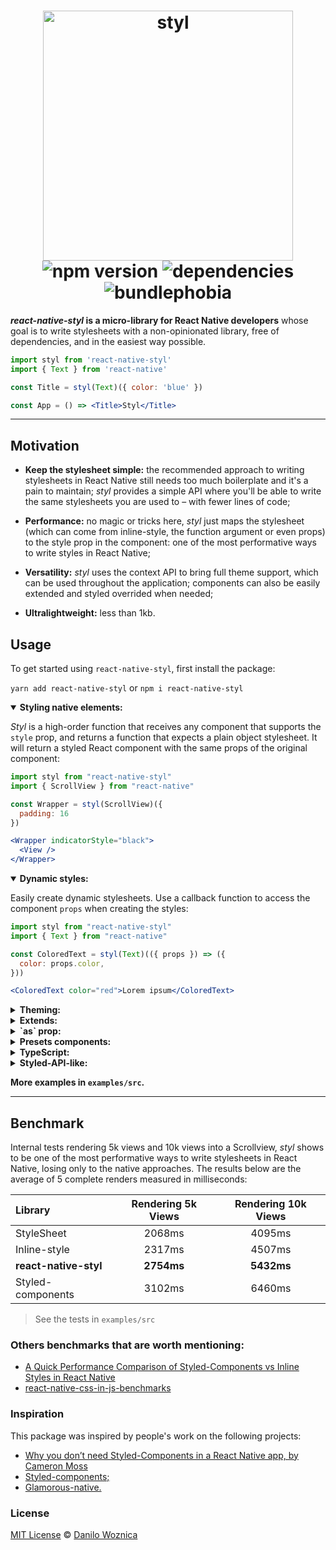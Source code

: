<h1 align="center">
 <img width="400" src="https://user-images.githubusercontent.com/4838076/81743123-187d6680-9499-11ea-91c5-952dc9bee4e7.png" alt="styl" />

  <br />
  <img src="https://badgen.net/npm/v/react-native-styl" alt="npm version" />
  <img src="https://david-dm.org/danilowoz/react-native-styl.svg" alt="dependencies" />
  <img src="https://badgen.net/bundlephobia/min/react-native-styl" alt="bundlephobia" />
</h1>

<p><strong><i>react-native-styl</i> is a micro-library for React Native developers</strong> whose goal is to write stylesheets with a non-opinionated library, free of dependencies, and in the easiest way possible.</p>

```jsx
import styl from 'react-native-styl'
import { Text } from 'react-native'

const Title = styl(Text)({ color: 'blue' })

const App = () => <Title>Styl</Title>
```

---

## Motivation

- **Keep the stylesheet simple:** the recommended approach to writing stylesheets in React Native still needs too much boilerplate and it's a pain to maintain; _styl_ provides a simple API where you'll be able to write the same stylesheets you are used to – with fewer lines of code;

- **Performance:** no magic or tricks here, _styl_ just maps the stylesheet (which can come from inline-style, the function argument or even props) to the style prop in the component: one of the most performative ways to write styles in React Native;

- **Versatility:** _styl_ uses the context API to bring full theme support, which can be used throughout the application; components can also be easily extended and styled overrided when needed;

- **Ultralightweight:** less than 1kb.

## Usage

To get started using `react-native-styl`, first install the package:

`yarn add react-native-styl` or `npm i react-native-styl`

<details open>
<summary><strong>Styling native elements:</strong></summary>

_Styl_ is a high-order function that receives any component that supports the `style` prop, and returns a function that expects a plain object stylesheet. It will return a styled React component with the same props of the original component:

```jsx
import styl from "react-native-styl"
import { ScrollView } from "react-native"

const Wrapper = styl(ScrollView)({
  padding: 16
})

<Wrapper indicatorStyle="black">
  <View />
</Wrapper>
```

</details>

<details open>
<summary><strong>Dynamic styles:</strong></summary>

Easily create dynamic stylesheets. Use a callback function to access the component `props` when creating the styles:

```jsx
import styl from "react-native-styl"
import { Text } from "react-native"

const ColoredText = styl(Text)(({ props }) => ({
  color: props.color,
}))

<ColoredText color="red">Lorem ipsum</ColoredText>
```

</details>

<details>
<summary><strong>Theming:</strong></summary>

Wrap your application with the Provider and every component will also have access to the `theme` in the callback function:

```jsx
import { styl, Provider as StyleProvider } from "react-native-styl"
import { Text } from "react-native"

const Theme = ({ children }) => (
  <StyleProvider theme={{ primary: 'blue' }}>
    {children}
  </StyleProvider>
)

const ThemeColorText = styl(Text)(({ theme }) => ({
  color: theme.primary
}))

<ThemeColorText>Lorem ipsum</ThemeColorText>
```

</details>

<details>
<summary><strong>Extends:</strong></summary>

Given that _styl_ accepts any component that supports the `style` prop, every component created by the library can be styled again. It will inherit the original component style that can be extended:

```jsx
import styl from "react-native-styl"
import { Text } from "react-native"

const BaseText = styl(Text)({
  color: 'red',
  padding: 16,
})

const ExtendedText = styl(BaseText)({
  color: 'green',
})

<ExtendedText>Lorem ipsum</ExtendedText>
```

</details>

<details>
<summary><strong>`as` prop:</strong></summary>

Render a new styled component passing a valid React component to `as` prop:

```jsx
import styl from "react-native-styl"
import { Text, TouchableOpacity } from "react-native"

const Base = styl(Text)({
  padding: 16
})

<Base as={TouchableOpacity} onPress={() => null}>
  <Text>TouchableOpacity</Text>
</Base>
```

> Typescript is not yet supported [Help is needed to implement it](https://github.com/danilowoz/react-native-styl/issues/3).

</details>

<details>
<summary><strong>Presets components:</strong></summary>

The first argument of `react-native-styl` accepts any valid React component. This means it's possible to pass a custom function component:

```jsx
import styl from "react-native-styl"
import { Text } from "react-native"

const PresetComp = styl((props) => (
  <Text ellipsizeMode="tail" numberOfLines={1} {...props} />
))({ padding: 16 })

<PresetComp>Lorem ipsum</PresetComp>
```

</details>

<details>
<summary><strong>TypeScript:</strong></summary>

`react-native-styl` fully supports TypeScript for both theme definitions and custom props.

Theme definition:
The first step is to create a declarations file (e.g.: `theme.d.ts`), with the following content:

```jsx
// import original module declarations
import 'react-native-styl'

// and extend it
declare module 'react-native-styl' {
  export interface DefaultTheme {
    colors: {
      main: string
      secondary: string
    }
  }
}
```

#### Custom props:

Define the component props and pass it to the main function:

```jsx
import styl from "react-native-styl"
import { Text } from "react-native"

interface TitleProps {
   color: string
}

const Title = styl(Text)<TitleProps>(({ props }) => ({
  color: props.color,
}))

<Title color="blue">Lorem ipsum</Title>
```

#### `as` prop

Typescript is not yet supported [Help is needed to implement it](https://github.com/danilowoz/react-native-styl/issues/3).

</details>

<details>
<summary><strong>Styled-API-like:</strong></summary>

Create a custom library to suit your own goals:

```jsx
import styl from 'react-native-styl'
import * as RN from 'react-native'

const UI = {
  View: styl(RN.View),
  Text: styl(RN.Text),
}

const Title = UI.Text({ color: 'red' })
```

</details>

**More examples in `examples/src`.**

---

## Benchmark

Internal tests rendering 5k views and 10k views into a Scrollview, _styl_ shows to be one of the most performative ways to write stylesheets in React Native, losing only to the native approaches. The results below are the average of 5 complete renders measured in milliseconds:

| Library               | Rendering 5k Views | Rendering 10k Views |
| :-------------------- | :----------------: | :-----------------: |
| StyleSheet            |       2068ms       |       4095ms        |
| Inline-style          |       2317ms       |       4507ms        |
| **react-native-styl** |     **2754ms**     |     **5432ms**      |
| Styled-components     |       3102ms       |       6460ms        |

> See the tests in `examples/src`

### Others benchmarks that are worth mentioning:

- [A Quick Performance Comparison of Styled-Components vs Inline Styles in React Native](https://medium.com/@jm90mm/a-quick-performance-comparison-of-styled-components-vs-inline-styles-in-react-native-21d8f6a561d7)
- [react-native-css-in-js-benchmarks](https://github.com/brunolemos/react-native-css-in-js-benchmarks/blob/master/RESULTS.md)

### Inspiration

This package was inspired by people's work on the following projects:

- [Why you don’t need Styled-Components in a React Native app, by Cameron Moss](https://medium.com/@fasterpancakes/how-styled-components-holds-up-to-refactoring-in-a-react-native-app-1922fa96ddd4)
- [Styled-components;](https://github.com/styled-components/styled-components)
- [Glamorous-native.](https://github.com/robinpowered/glamorous-native)

### License

[MIT License](https://opensource.org/licenses/MIT) © [Danilo Woznica](https://danilowoz.com/)
